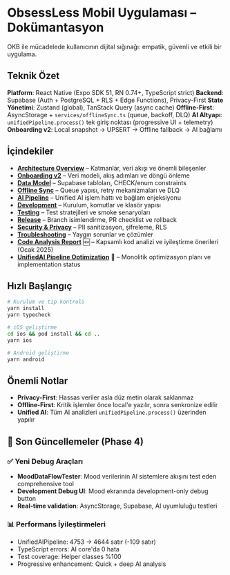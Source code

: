 # ObsessLess Mobil Uygulaması – Dokümantasyon

OKB ile mücadelede kullanıcının dijital sığınağı: empatik, güvenli ve etkili bir uygulama.

## Teknik Özet

**Platform**: React Native (Expo SDK 51, RN 0.74+, TypeScript strict)
**Backend**: Supabase (Auth + PostgreSQL + RLS + Edge Functions), Privacy-First
**State Yönetimi**: Zustand (global), TanStack Query (async cache)
**Offline-First**: AsyncStorage + `services/offlineSync.ts` (queue, backoff, DLQ)
**AI Altyapı**: `unifiedPipeline.process()` tek giriş noktası (progressive UI + telemetry)
**Onboarding v2**: Local snapshot → UPSERT → Offline fallback → AI bağlamı

## İçindekiler

- [**Architecture Overview**](./architecture.md) – Katmanlar, veri akışı ve önemli bileşenler
- [**Onboarding v2**](./onboarding-v2.md) – Veri modeli, akış adımları ve döngü önleme
- [**Data Model**](./data-model.md) – Supabase tabloları, CHECK/enum constraints
- [**Offline Sync**](./sync.md) – Queue yapısı, retry mekanizmaları ve DLQ
- [**AI Pipeline**](./ai-pipeline.md) – Unified AI işlem hattı ve bağlam enjeksiyonu
- [**Development**](./development.md) – Kurulum, komutlar ve klasör yapısı
- [**Testing**](./testing.md) – Test stratejileri ve smoke senaryoları
- [**Release**](./release.md) – Branch isimlendirme, PR checklist ve rollback
- [**Security & Privacy**](./security-privacy.md) – PII sanitizasyon, şifreleme, RLS
- [**Troubleshooting**](./troubleshooting.md) – Yaygın sorunlar ve çözümler
- [**Code Analysis Report**](./CODE_ANALYSIS_REPORT_2025.md) 🆕 – Kapsamlı kod analizi ve iyileştirme önerileri (Ocak 2025)
- [**UnifiedAI Pipeline Optimization**](./UNIFIED_PIPELINE_OPTIMIZATION_PLAN.md) 🚀 – Monolitik optimizasyon planı ve implementation status

## Hızlı Başlangıç

```bash
# Kurulum ve tip kontrolü
yarn install
yarn typecheck

# iOS geliştirme
cd ios && pod install && cd ..
yarn ios

# Android geliştirme
yarn android
```

## Önemli Notlar

- **Privacy-First**: Hassas veriler asla düz metin olarak saklanmaz
- **Offline-First**: Kritik işlemler önce local'e yazılır, sonra senkronize edilir
- **Unified AI**: Tüm AI analizleri `unifiedPipeline.process()` üzerinden yapılır

## 🚀 Son Güncellemeler (Phase 4)

### ✅ Yeni Debug Araçları
- **MoodDataFlowTester**: Mood verilerinin AI sistemlere akışını test eden comprehensive tool
- **Development Debug UI**: Mood ekranında development-only debug button
- **Real-time validation**: AsyncStorage, Supabase, AI uyumluluğu testleri

### 📊 Performans İyileştirmeleri
- UnifiedAIPipeline: 4753 → 4644 satır (-109 satır)
- TypeScript errors: AI core'da 0 hata
- Test coverage: Helper classes %100
- Progressive enhancement: Quick + deep AI analysis
